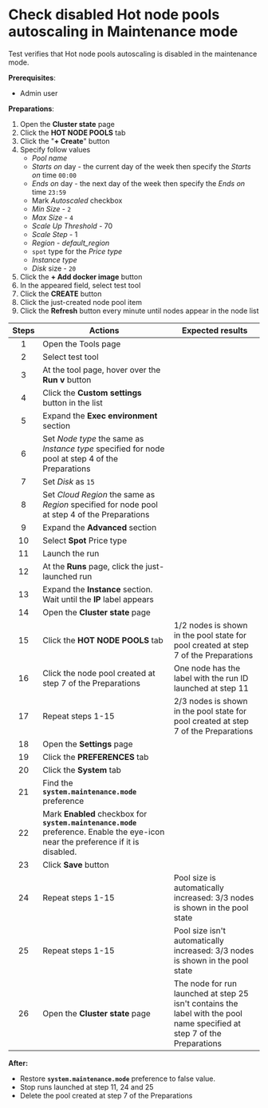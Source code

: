 # Check disabled Hot node pools autoscaling in Maintenance mode

Test verifies that Hot node pools autoscaling is disabled in the maintenance mode.

**Prerequisites**:
- Admin user

**Preparations**:
1. Open the **Cluster state** page
2. Click the **HOT NODE POOLS** tab
3. Click the "**+ Create**" button
4. Specify follow values 
   - *Pool name*
   - *Starts on* day - the current day of the week then specify the *Starts on* time `00:00`
   - *Ends on* day - the next day of the week then specify the *Ends on* time `23:59`
   - Mark *Autoscaled* checkbox
   - *Min Size* - `2`
   - *Max Size* - `4`
   - *Scale Up Threshold* - 70
   - *Scale Step* - 1
   - *Region* - *default_region*
   - `spot` type for the *Price type*
   - *Instance type*
   - *Disk* size - `20`
5. Click the **+ Add docker image** button
6. In the appeared field, select test tool
7. Click the **CREATE** button 
8. Click the just-created node pool item
9. Click the **Refresh** button every minute until nodes appear in the node list

| Steps | Actions | Expected results |
| :---: | --- | --- |
| 1 | Open the Tools page | | 
| 2 | Select test tool | |
| 3 | At the tool page, hover over the **Run v** button | |
| 4 | Click the **Custom settings** button in the list | |
| 5 | Expand the **Exec environment** section | |
| 6 | Set *Node type* the same as *Instance type* specified for node pool at step 4 of the Preparations | |
| 7 | Set *Disk* as `15` | | 
| 8 | Set *Cloud Region* the same as *Region* specified for node pool at step 4 of the Preparations | |
| 9 | Expand the **Advanced** section | | 
| 10 | Select **Spot** Price type | |
| 11 | Launch the run | |
| 12 | At the **Runs** page, click the just-launched run | |
| 13 | Expand the **Instance** section. Wait until the **IP** label appears | | 
| 14 | Open the **Cluster state** page | |
| 15 | Click the **HOT NODE POOLS** tab | 1/2 nodes is shown in the pool state for pool created at step 7 of the Preparations |
| 16 | Click the node pool created at step 7 of the Preparations | One node has the label with the run ID launched at step 11 | 
| 17 | Repeat steps 1-15 | 2/3 nodes is shown in the pool state for pool created at step 7 of the Preparations |
| 18 | Open the **Settings** page | |
| 19 | Click the **PREFERENCES** tab | |
| 20 | Click the **System** tab | |
| 21 | Find the **`system.maintenance.mode`** preference |  |
| 22 | Mark **Enabled** checkbox for **`system.maintenance.mode`** preference. Enable the eye-icon near the preference if it is disabled. | |
| 23 | Click **Save** button | |
| 24 | Repeat steps 1-15 | Pool size is automatically increased: 3/3 nodes is shown in the pool state |
| 25 | Repeat steps 1-15 | Pool size isn't automatically increased: 3/3 nodes is shown in the pool state |
| 26 | Open the **Cluster state** page | The node for run launched at step 25 isn't contains the label with the pool name specified at step 7 of the Preparations |

**After:**
- Restore **`system.maintenance.mode`** preference to false value.
- Stop runs launched at step 11, 24 and 25
- Delete the pool created at step 7 of the Preparations